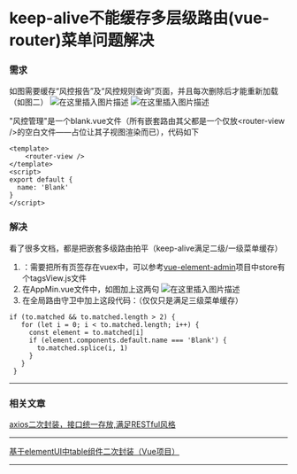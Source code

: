 # keep-alive不能缓存多层级路由(vue-router)菜单问题解决

### 需求
如图需要缓存“风控报告”及“风控规则查询”页面，并且每次删除后才能重新加载（如图二）
![在这里插入图片描述](https://img-blog.csdnimg.cn/20200609155315559.png?x-oss-process=image/watermark,type_ZmFuZ3poZW5naGVpdGk,shadow_10,text_aHR0cHM6Ly9ibG9nLmNzZG4ubmV0L2N3aW44OTUx,size_16,color_FFFFFF,t_70)
![在这里插入图片描述](https://img-blog.csdnimg.cn/20200609162028713.png?x-oss-process=image/watermark,type_ZmFuZ3poZW5naGVpdGk,shadow_10,text_aHR0cHM6Ly9ibG9nLmNzZG4ubmV0L2N3aW44OTUx,size_16,color_FFFFFF,t_70)

"风控管理"是一个blank.vue文件（所有嵌套路由其父都是一个仅放\<router-view />的空白文件——占位让其子视图渲染而已），代码如下
```
<template>
    <router-view />
</template>
<script>
export default {
  name: 'Blank'
}
</script>
```
### 解决
看了很多文档，都是把嵌套多级路由拍平（keep-alive满足二级/一级菜单缓存）

 1. ：需要把所有页签存在vuex中，可以参考[vue-element-admin](https://github.com/PanJiaChen/vue-element-admin)项目中store有个tagsView.js文件
 2. 在AppMin.vue文件中，如图加上这两句
![在这里插入图片描述](https://img-blog.csdnimg.cn/20200609163605949.png?x-oss-process=image/watermark,type_ZmFuZ3poZW5naGVpdGk,shadow_10,text_aHR0cHM6Ly9ibG9nLmNzZG4ubmV0L2N3aW44OTUx,size_16,color_FFFFFF,t_70)
 3. 在全局路由守卫中加上这段代码：（仅仅只是满足三级菜单缓存）
 ```
 if (to.matched && to.matched.length > 2) {
    for (let i = 0; i < to.matched.length; i++) {
      const element = to.matched[i]
      if (element.components.default.name === 'Blank') {
        to.matched.splice(i, 1)
      }
    }
  }
 ```
******
### 相关文章
[axios二次封装，接口统一存放,满足RESTful风格](https://blog.csdn.net/cwin8951/article/details/104415090)
******
[基于elementUI中table组件二次封装（Vue项目）](https://blog.csdn.net/cwin8951/article/details/104479606)
******
